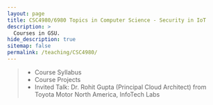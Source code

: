 ```yaml
---
layout: page
title: CSC4980/6980 Topics in Computer Science - Security in IoT
description: >
  Courses in GSU.
hide_description: true
sitemap: false
permalink: /teaching/CSC4980/
---
```


> - Course Syllabus <br>
> - Course Projects <br>
> - Invited Talk: Dr. Rohit Gupta (Principal Cloud Architect) from Toyota Motor North America, InfoTech Labs <br>
